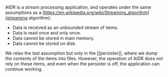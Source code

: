 AIDR is a stream processing application, and operates under the same assumptions as a [https://en.wikipedia.org/wiki/Streaming_algorithm](streaming algorithm):

* Data is received as an unbounded stream of items.
* Data is read once and only once.
* Data cannot be stored in main memory.
* Data cannot be stored on disk.

We relax the last assumption but only in the [[persister]], where we dump the contents of the items into files. However, the operation of AIDR does not rely on these items, and even when the persister is off, the application can continue working.